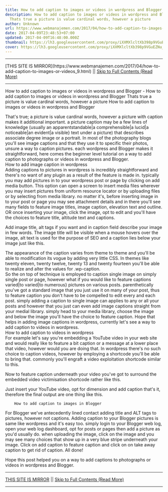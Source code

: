 ```yaml
---
title: How to add caption to images or videos in wordpress and Blogger
description: How to add caption to images or videos in wordpress and Blogger
  Thats true a picture is value cardinal words, however a picture
author: Unknown
url: https://www.webmanajemen.com/2017/04/how-to-add-caption-to-images-or-videos_9.html
date: 2017-04-09T23:48:53+07:00
updated: 2017-04-09T16:48:00.000Z
thumbnail: https://lh3.googleusercontent.com/proxy/iXXMXlcltXb398p9VGuEZNu_q_9fOhWGI2a7MC0u0gxejcoAG9JwriwCAXcFnQzy04oNlHepGhjkRl5qZ5VnHRY4yte8q9STSCavvaAxYEXGBw6EnbpDem0nNPZPhkQ
cover: https://lh3.googleusercontent.com/proxy/iXXMXlcltXb398p9VGuEZNu_q_9fOhWGI2a7MC0u0gxejcoAG9JwriwCAXcFnQzy04oNlHepGhjkRl5qZ5VnHRY4yte8q9STSCavvaAxYEXGBw6EnbpDem0nNPZPhkQ
---
```


<hr/> [THIS SITE IS MIRROR](https://www.webmanajemen.com/2017/04/how-to-add-caption-to-images-or-videos_9.html) || <a href="https://www.webmanajemen.com/2017/04/how-to-add-caption-to-images-or-videos_9.html" rel="follow" class="button" id="read-more">Skip to Full Contents (Read More)</a> <hr/> How to add caption to images or videos in wordpress and Blogger - How to add caption to images or videos in wordpress and Blogger Thats true a picture is value cardinal words, however a picture How to add caption to images or videos in wordpress and Blogger 

    


That's true; a picture is value cardinal words, however a picture             with caption makes it additional important. a picture caption may             be a few lines of knowledge (usually an apparentstandable|a             comprehensible|a lucid|a noticeable|an evident|a visible} text             under a picture) that describes associate degree image or a             portrait. In most of the photography blogs you'll see image             captions and that they use it to specific their photos, unsure a             way to caption pictures. each wordpress and Blogger makes it             straightforward, here comes the beginner level tutorial on a way to             add caption to photographs or videos in wordpress and Blogger.         
        How to add image caption in wordpress    
Adding captions to pictures in wordpress is incredibly             straightforward and there's no want of any plugin as a result of             the feature is made in. typically you may add pictures in to your             wordpress post or page by clicking on add media button.                         This option can open a screen to insert media files wherever you             may insert pictures from uniform resource locator or by uploading             files or by selecting from media library. no matter it's, before             inserting image in to your post or page you may see attachment             details and in there you'll see many fields to feature image             titles, image caption, elevation text and outline.                         OR once inserting your image, click the image, opt to edit and             you'll have the choices to feature title, altitude text and             captions.         
        
Add image title, alt tags if you want and in caption field describe             your image in few words. The image title will be visible when a             mouse hovers over the image, alt text is used for the purpose of             SEO and a caption lies below your image just like this.         
        
The appearance of the caption varies from theme to theme and you'll             be able to modification its vogue by adding very little CSS. In             themes like twenty eleven, twenty twelve, twenty 13 and twenty             fourteen you'll be able to realize and alter the values for             .wp-caption.         
So the on top of technique is employed to caption single image on             simply single post or page, however what if you would like to             feature captions varied|to varied|to numerous} pictures on various             posts. parenthetically you've got a standard image that you just             use it on many of your post, thus to feature caption you don't have             to be compelled to edit every and each post. simply adding a             caption to single image can applies to any or all your posts and             however that you just can even add image captions straight from             your medial library. simply head to your media library, choose the             image and below the image you'll have the choice to feature             caption. Hope that helps in adding image captions in wordpress,             currently let's see a way to add caption to videos in wordpress.         
            How to add caption to videos in wordpress         
For example let's say you're embedding a YouTube video in your web             site and would really like to feature a bit caption or a message at             a lower place that video, however would you are doing that. In             wordpress there's no such choice to caption videos, however by             employing a shortcode you'll be able to bring that. commonly you'll             engraft a video exploitation shortcode similar to this.         
        
Now to feature caption underneath your video you've got to surround             the embedded video victimisation shortcode rather like this.         
        
Just insert your YouTube video, opt for dimension and add caption             that's it, therefore the final output are one thing like this.         
        
        How to add caption to images in Blogger    
For Blogger we've antecedently lined contact adding title and ALT             tags to pictures, however not captions. Adding caption to your             Blogger pictures is same like wordpress and it's easy too. simply             login to your Blogger web log, open your web log dashboard, opt for             posts or pages then add a picture as you'd usually do. when             uploading the image, click on the image and you may see many             choices that show up in a very blue stripe underneath your image.             Click on add caption to feature caption and click on on take away             caption to get rid of caption. All done!         
        
Hope this post helped you on a way to add captions to photographs             or videos in wordpress and Blogger. <hr/> [THIS SITE IS MIRROR](https://www.webmanajemen.com/2017/04/how-to-add-caption-to-images-or-videos_9.html) || <a href="https://www.webmanajemen.com/2017/04/how-to-add-caption-to-images-or-videos_9.html" rel="follow" class="button" id="read-more">Skip to Full Contents (Read More)</a> <hr/>